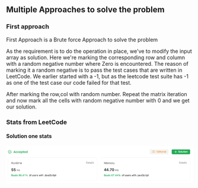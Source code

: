 ## Multiple Approaches to solve the problem

### First approach

First Approach is a Brute force Approach to solve the problem

As the requirement is to do the operation in place, we've to modify the input array as
solution. Here we're marking the corresponding row and column with a random negative number
where Zero is encountered. The reason of marking it a random negative is to pass the
test cases that are written in LeetCode. We earlier started with a -1, but as the
leetcode test suite has -1 as one of the test case our code failed for that test.

After marking the row,col with random number. Repeat the matrix iteration and now
mark all the cells with random negative number with 0 and we get our solution.

### Stats from LeetCode

#### Solution one stats

![Alt text](sol1.png)
